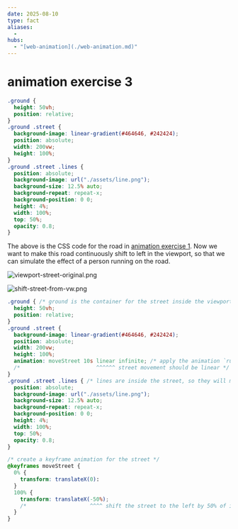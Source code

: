 ```yaml
---
date: 2025-08-10
type: fact
aliases:
  -
hubs:
  - "[web-animation](./web-animation.md)"
---
```


# animation exercise 3

```css
.ground {
  height: 50vh;
  position: relative;
}
.ground .street {
  background-image: linear-gradient(#464646, #242424);
  position: absolute;
  width: 200vw;
  height: 100%;
}
.ground .street .lines {
  position: absolute;
  background-image: url("./assets/line.png");
  background-size: 12.5% auto;
  background-repeat: repeat-x;
  background-position: 0 0;
  height: 4%;
  width: 100%;
  top: 50%;
  opacity: 0.8;
}
```

The above is the CSS code for the road in [animation exercise 1](./2025-08-10_animation-exercise-1.md). Now we want to make this road continuously shift to left in the viewport, so that we can simulate the effect of a person running on the road.

![viewport-street-original.png](../assets/imgs/viewport-street-original.png)

![shift-street-from-vw.png](../assets/imgs/shift-street-from-vw.png)

```css
.ground { /* ground is the container for the street inside the viewport, so we don't need to add any animation to it */
  height: 50vh;
  position: relative;
}
.ground .street {
  background-image: linear-gradient(#464646, #242424);
  position: absolute;
  width: 200vw;
  height: 100%;
  animation: moveStreet 10s linear infinite; /* apply the animation `run` on the street */
  /*                        ^^^^^^ street movement should be linear */
}
.ground .street .lines { /* lines are inside the street, so they will move with it */
  position: absolute;
  background-image: url("./assets/line.png");
  background-size: 12.5% auto;
  background-repeat: repeat-x;
  background-position: 0 0;
  height: 4%;
  width: 100%;
  top: 50%;
  opacity: 0.8;
}

/* create a keyframe animation for the street */
@keyframes moveStreet {
  0% {
    transform: translateX(0):
  }
  100% {
    transform: translateX(-50%);
    /*                    ^^^^ shift the street to the left by 50% of its width */
  }
}
